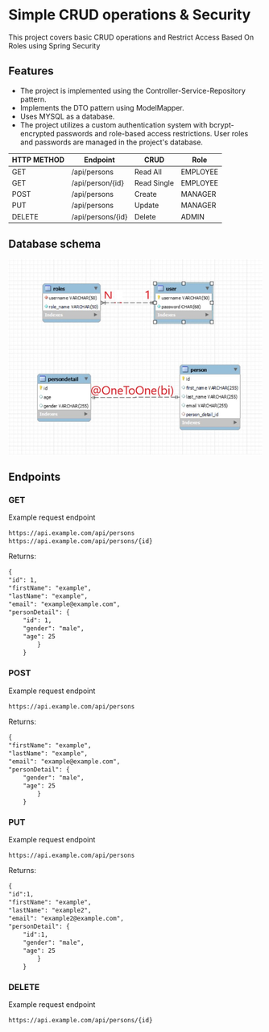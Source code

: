 # Simple CRUD operations & Security
This project covers basic CRUD operations and Restrict Access Based On Roles using Spring Security
## Features
- The project is implemented using the Controller-Service-Repository pattern.
- Implements the DTO pattern using ModelMapper.
- Uses MYSQL as a database.
- The project utilizes a custom authentication system with bcrypt-encrypted passwords and role-based access restrictions. User roles and passwords are managed in the project's database.

| HTTP METHOD | Endpoint          | CRUD        | Role     |
|-------------|-------------------|-------------|----------|
| GET         | /api/persons      | Read All    | EMPLOYEE |
| GET         | /api/person/{id}  | Read Single | EMPLOYEE |
| POST        | /api/persons      | Create      | MANAGER  |
| PUT         | /api/persons      | Update      | MANAGER  |
| DELETE      | /api/persons/{id} | Delete      | ADMIN    |

## Database schema
![schema](https://github.com/alpersener/crudandsec/blob/master/database.jpg)


## Endpoints
### GET 

Example request endpoint

```
https://api.example.com/api/persons
https://api.example.com/api/persons/{id}

```
Returns:
```
{
"id": 1,
"firstName": "example",
"lastName": "example",
"email": "example@example.com",
"personDetail": {
    "id": 1,
    "gender": "male",
    "age": 25
        }
    }
```
### POST
Example request endpoint

```
https://api.example.com/api/persons

```

Returns:

```
{
"firstName": "example",
"lastName": "example",
"email": "example@example.com",
"personDetail": {
    "gender": "male",
    "age": 25
        }
    }
```
### PUT
Example request endpoint

```
https://api.example.com/api/persons

```

Returns:

```
{
"id":1,
"firstName": "example",
"lastName": "example2",
"email": "example2@example.com",
"personDetail": {
    "id":1,
    "gender": "male",
    "age": 25
        }
    }
```
### DELETE

Example request endpoint

```
https://api.example.com/api/persons/{id}
```






